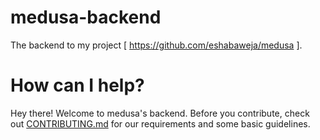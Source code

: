 # medusa-backend
The backend to my project [ https://github.com/eshabaweja/medusa ].

# How can I help?
Hey there! Welcome to medusa's backend. Before you contribute, check out [CONTRIBUTING.md](./CONTRIBUTING.md) for our requirements and some basic guidelines.

